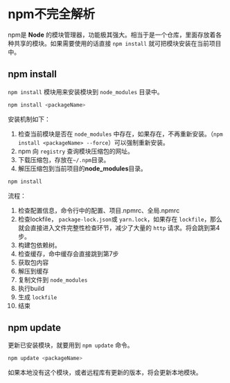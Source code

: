 # npm不完全解析
npm是 **Node** 的模块管理器，功能极其强大。相当于是一个仓库，里面存放着各种共享的模块。如果需要使用的话直接 `npm install` 就可把模块安装在当前项目中。

## npm install
`npm install` 模块用来安装模块到 `node_modules` 目录中。

```bash
npm install <packageName>
```
安装机制如下：
1. 检查当前模块是否在 `node_modules` 中存在，如果存在，不再重新安装。（`npm install <packageName> --force`）可以强制重新安装。
2. npm 向 `registry` 查询模块压缩包的网址。
3. 下载压缩包，存放在`~/.npm`目录。
4. 解压压缩包到当前项目的**node_modules**目录。

```bash
npm install 
```
流程：
1. 检查配置信息，命令行中的配置、项目.npmrc、全局.npmrc
2. 检查lockfile， `package-lock.json`或 `yarn.lock`，如果存在 `lockfile`，那么就会直接进入文件完整性检查环节，减少了大量的 `http` 请求。将会跳到第4步。
3. 构建包依赖树。
4. 检查缓存，命中缓存会直接跳到第7步
5. 获取包内容
6. 解压到缓存
7. 复制文件到 `node_modules`
8. 执行build
9. 生成 `lockfile`
10. 结束

## npm update
更新已安装模块，就要用到 `npm update` 命令。
```bash
npm update <packageName>
```
如果本地没有这个模块，或者远程库有更新的版本，将会更新本地模块。
